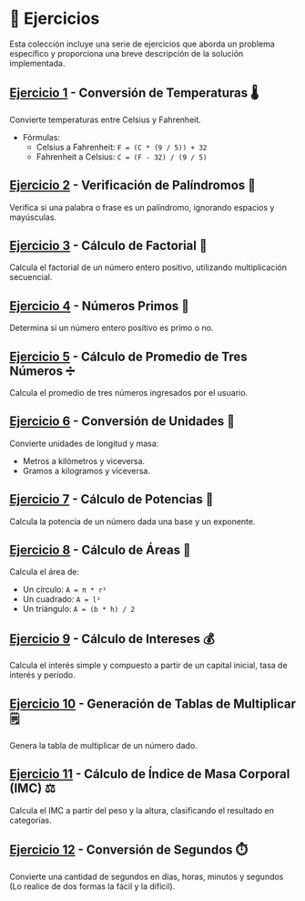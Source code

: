 # 📘 Ejercicios

Esta colección incluye una serie de ejercicios que aborda un problema específico y proporciona una breve descripción de la solución implementada.

## [Ejercicio 1](Ejercicio1.java) - Conversión de Temperaturas 🌡️
Convierte temperaturas entre Celsius y Fahrenheit.
- Fórmulas:
  - Celsius a Fahrenheit: `F = (C * (9 / 5)) + 32`
  - Fahrenheit a Celsius: `C = (F - 32) / (9 / 5)`

## [Ejercicio 2](Ejercicio2.java) - Verificación de Palíndromos 🔄
Verifica si una palabra o frase es un palíndromo, ignorando espacios y mayúsculas.

## [Ejercicio 3](Ejercicio3.java) - Cálculo de Factorial 🔢
Calcula el factorial de un número entero positivo, utilizando multiplicación secuencial.

## [Ejercicio 4](Ejercicio4.java) - Números Primos 🧮
Determina si un número entero positivo es primo o no.

## [Ejercicio 5](Ejercicio5.java) - Cálculo de Promedio de Tres Números ➗
Calcula el promedio de tres números ingresados por el usuario.

## [Ejercicio 6](Ejercicio6.java) - Conversión de Unidades 📏
Convierte unidades de longitud y masa:
- Metros a kilómetros y viceversa.
- Gramos a kilogramos y viceversa.

## [Ejercicio 7](Ejercicio7.java) - Cálculo de Potencias 📐
Calcula la potencia de un número dada una base y un exponente.

## [Ejercicio 8](Ejercicio8.java) - Cálculo de Áreas 📏
Calcula el área de:
- Un círculo: `A = π * r²`
- Un cuadrado: `A = l²`
- Un triángulo: `A = (b * h) / 2`

## [Ejercicio 9](Ejercicio9.java) - Cálculo de Intereses 💰
Calcula el interés simple y compuesto a partir de un capital inicial, tasa de interés y período.

## [Ejercicio 10](Ejercicio10.java) - Generación de Tablas de Multiplicar 🗒️
Genera la tabla de multiplicar de un número dado.

## [Ejercicio 11](Ejercicio11.java) - Cálculo de Índice de Masa Corporal (IMC) ⚖️
Calcula el IMC a partir del peso y la altura, clasificando el resultado en categorías.

## [Ejercicio 12](Ejercicio12.java) - Conversión de Segundos ⏱️
Convierte una cantidad de segundos en días, horas, minutos y segundos (Lo realice de dos formas la fácil y la difícil).